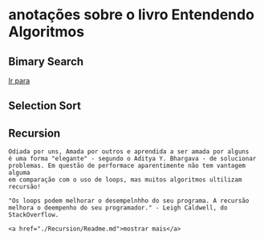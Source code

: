 # anotações sobre o livro **Entendendo Algoritmos**

## Bimary Search
<a href="./SelectionSort/Readme.md" > Ir para </a>

## Selection Sort

## Recursion
    Odiada por uns, Amada por outros e aprendida a ser amada por alguns
    é uma forma "elegante" - segundo o Aditya Y. Bhargava - de solucionar
    problemas. Em questão de performace aparentimente não tem vantagem alguma
    em comparação com o uso de loops, mas muitos algoritmos ultilizam recursão!

    "Os loops podem melhorar o desempelnhho do seu programa. A recursão melhora o deempenho do seu programador." - Leigh Caldwell, do StackOverflow.

    <a href="./Recursion/Readme.md">mostrar mais</a>